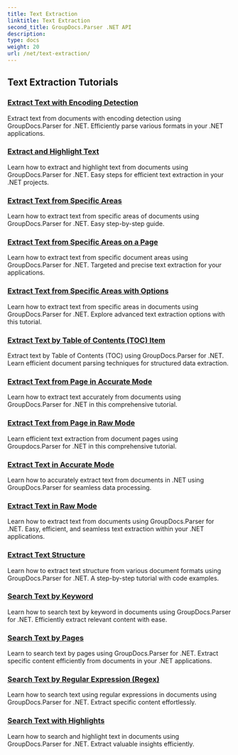 ```yaml
---
title: Text Extraction
linktitle: Text Extraction
second_title: GroupDocs.Parser .NET API
description: 
type: docs
weight: 20
url: /net/text-extraction/
---
```


## Text Extraction Tutorials
### [Extract Text with Encoding Detection](./extract-text-with-encoding-detection/)
Extract text from documents with encoding detection using GroupDocs.Parser for .NET. Efficiently parse various formats in your .NET applications.
### [Extract and Highlight Text](./extract-and-highlight-text/)
Learn how to extract and highlight text from documents using GroupDocs.Parser for .NET. Easy steps for efficient text extraction in your .NET projects.
### [Extract Text from Specific Areas](./extract-text-from-specific-areas/)
Learn how to extract text from specific areas of documents using GroupDocs.Parser for .NET. Easy step-by-step guide.
### [Extract Text from Specific Areas on a Page](./extract-text-from-specific-areas-on-page/)
Learn how to extract text from specific document areas using GroupDocs.Parser for .NET. Targeted and precise text extraction for your applications.
### [Extract Text from Specific Areas with Options](./extract-text-from-specific-areas-with-options/)
Learn how to extract text from specific areas in documents using GroupDocs.Parser for .NET. Explore advanced text extraction options with this tutorial.
### [Extract Text by Table of Contents (TOC) Item](./extract-text-by-toc-item/)
Extract text by Table of Contents (TOC) using GroupDocs.Parser for .NET. Learn efficient document parsing techniques for structured data extraction.
### [Extract Text from Page in Accurate Mode](./extract-text-from-page-in-accurate-mode/)
Learn how to extract text accurately from documents using GroupDocs.Parser for .NET in this comprehensive tutorial.
### [Extract Text from Page in Raw Mode](./extract-text-from-page-in-raw-mode/)
Learn efficient text extraction from document pages using Groupdocs.Parser for .NET in this comprehensive tutorial.
### [Extract Text in Accurate Mode](./extract-text-in-accurate-mode/)
Learn how to accurately extract text from documents in .NET using GroupDocs.Parser for seamless data processing.
### [Extract Text in Raw Mode](./extract-text-in-raw-mode/)
Learn how to extract text from documents using GroupDocs.Parser for .NET. Easy, efficient, and seamless text extraction within your .NET applications.
### [Extract Text Structure](./extract-text-structure/)
Learn how to extract text structure from various document formats using GroupDocs.Parser for .NET. A step-by-step tutorial with code examples.
### [Search Text by Keyword](./search-text-by-keyword/)
Learn how to search text by keyword in documents using GroupDocs.Parser for .NET. Efficiently extract relevant content with ease.
### [Search Text by Pages](./search-text-by-pages/)
Learn to search text by pages using GroupDocs.Parser for .NET. Extract specific content efficiently from documents in your .NET applications.
### [Search Text by Regular Expression (Regex)](./search-text-by-regex/)
Learn how to search text using regular expressions in documents using GroupDocs.Parser for .NET. Extract specific content effortlessly.
### [Search Text with Highlights](./search-text-with-highlights/)
Learn how to search and highlight text in documents using GroupDocs.Parser for .NET. Extract valuable insights efficiently.